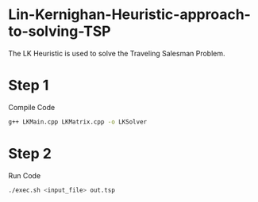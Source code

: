# Lin-Kernighan-Heuristic-approach-to-solving-TSP
The LK Heuristic is used to solve the Traveling Salesman Problem.
# Step 1
Compile Code
```bash
g++ LKMain.cpp LKMatrix.cpp -o LKSolver
```
# Step 2
Run Code
```bash
./exec.sh <input_file> out.tsp
```
